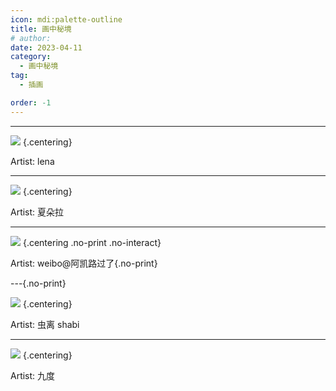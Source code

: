 ```yaml
---
icon: mdi:palette-outline
title: 画中秘境
# author: 
date: 2023-04-11
category:
  - 画中秘境
tag:
  - 插画

order: -1
---
```

<printlimit />
<!-- more -->

---

![](./res/illustration/夕（lena_）.webp) {.centering}

Artist: lena

---

![](./res/illustration/铃兰（夏朵拉）.webp) {.centering}

Artist: 夏朵拉

---


![](./res/illustration/异客.webp) {.centering .no-print .no-interact}

Artist: weibo@阿凯路过了{.no-print}

---{.no-print}

![](./res/illustration/杜宾（虫离_shabi）.webp) {.centering}

Artist: 虫离 shabi

---

![](./res/illustration/暗锁（九度）.webp) {.centering}

Artist: 九度<FakeAds />